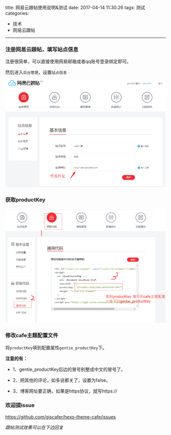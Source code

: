 title: 网易云跟帖使用说明&测试
date: 2017-04-14 11:30:26
tags: 测试
categories: 
- 技术
- 网易云跟帖
---



### 注册网易云跟帖，填写站点信息

注册很简单，可以直接使用网易邮箱或者qq账号登录绑定即可。

然后进入`后台管理`，设置`站点信息`

![设置站点信息](/images/gentie1.png)

<!--more-->

### 获取productKey

![gentie_productKey获取方式](/images/gentie2.png)


### 修改cafe主题配置文件

将`productKey`填到配置属性`gentie_productKey`下。

**注意的有：**

- 1、gentie_productKey后边的冒号别整成中文的冒号了。

- 2、把其他的评论，如多说都关了，设置为false。

- 3、博客网址要正确，如果是https协议，就写https:// 


### 欢迎提issue

https://github.com/giscafer/hexo-theme-cafe/issues

_跟帖测试效果可以在下边回复_



